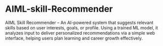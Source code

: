 # AIML-skill-Recommender
AIML Skill Recommender – An AI-powered system that suggests relevant skills based on user interests, goals, or profile. Using a trained ML model, it analyzes input to deliver personalized recommendations via a simple web interface, helping users plan learning and career growth effectively.
